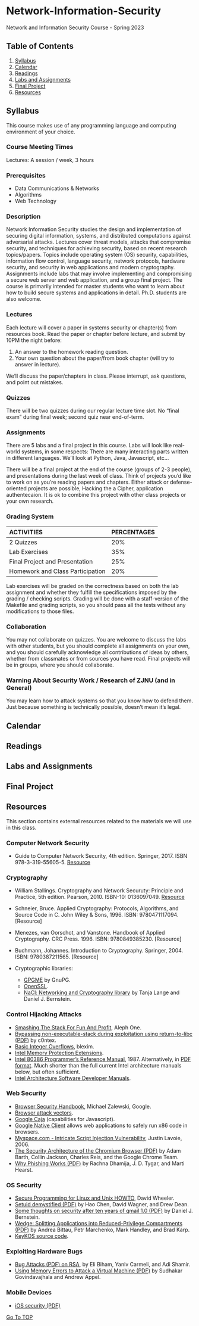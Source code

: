 # Network-Information-Security<a name="TOP"></a>
Network and Information Security Course - Spring 2023

## Table of Contents
1. [Syllabus](#syllabus)
2. [Calendar](#calendar)
3. [Readings](#readings)
4. [Labs and Assignments](#labs-and-assignments)
5. [Final Project](#final-project)
6. [Resources](#resources)

## Syllabus

This course makes use of any programming language and computing environment of your choice.

### Course Meeting Times
Lectures: A session / week, 3 hours

### Prerequisites
* Data Communications & Networks
* Algorithms
* Web Technology

### Description
Network Information Security studies the design and implementation of securing digital information, systems, and distributed computations against adversarial attacks. Lectures cover threat models, attacks that compromise security, and techniques for achieving security, based on recent research topics/papers. Topics include operating system (OS) security, capabilities, information flow control, language security, network protocols, hardware security, and security in web applications and modern cryptography. Assignments include labs that may involve implementing and compromising a secure web server and web application, and a group final project. The course is primarily intended for master students who want to learn about how to build secure systems and applications in detail. Ph.D. students are also welcome.

### Lectures
Each lecture will cover a paper in systems security or chapter(s) from resources book. Read the paper or chapter before lecture, and submit by 10PM the night before:

1. An answer to the homework reading question.
2. Your own question about the paper/from book chapter (will try to answer in lecture).

We’ll discuss the paper/chapters in class. Please interrupt, ask questions, and point out mistakes.

### Quizzes
There will be two quizzes during our regular lecture time slot. No “final exam” during final week; second quiz near end-of-term.

### Assignments
There are 5 labs and a final project in this course. Labs will look like real-world systems, in some respects: There are many interacting parts written in different languages. We’ll look at Python, Java, Javascript, etc…

There will be a final project at the end of the course (groups of 2-3 people), and presentations during the last week of class. Think of projects you’d like to work on as you’re reading papers and chapters. Either attack or defense-oriented projects are possible, Hacking the a Cipher, application authentecaion. It is ok to combine this project with other class projects or your own research.

### Grading System
|ACTIVITIES	                      | PERCENTAGES|
|:---                             |:---        |
|2 Quizzes	                       | 20%        |
|Lab Exercises                    |	35%        |
|Final Project and Presentation   |	25%        |
|Homework and Class Participation |	20%        | 

Lab exercises will be graded on the correctness based on both the lab assignment and whether they fulfill the specifications imposed by the grading / checking scripts. Grading will be done with a staff-version of the Makefile and grading scripts, so you should pass all the tests without any modifications to those files.

### Collaboration
You may not collaborate on quizzes. You are welcome to discuss the labs with other students, but you should complete all assignments on your own, and you should carefully acknowledge all contributions of ideas by others, whether from classmates or from sources you have read. Final projects will be in groups, where you should collaborate.

### Warning About Security Work / Research of ZJNU (and in General)
You may learn how to attack systems so that you know how to defend them. Just because something is technically possible, doesn’t mean it’s legal.


## Calendar

## Readings

## Labs and Assignments

## Final Project

## Resources
This section contains external resources related to the materials we will use in this class.

### Computer Network Security
* Guide to Computer Network Security, 4th edition. Springer, 2017. ISBN 978-3-319-55605-5. [Resource](https://github.com/Madjeisah/Network-Information-Security/blob/master/2017_Book_GuideToComputerNetworkSecurity.pdf)

### Cryptography
* William Stallings. Cryptography and Network Securuty: Principle and Practice, 5th edition. Pearson, 2010. ISBN-10: 0136097049. [Resource](https://github.com/Madjeisah/Network-Information-Security/blob/master/Cryptography_and_Network_Security-Prins_and_Pract._5th_ed.pdf)
* Schneier, Bruce. Applied Cryptography: Protocols, Algorithms, and Source Code in C. John Wiley & Sons, 1996. ISBN: 9780471117094. [Resource]
* Menezes, van Oorschot, and Vanstone. Handbook of Applied Cryptography. CRC Press. 1996. ISBN: 9780849385230. [Resource]
* Buchmann, Johannes. Introduction to Cryptography. Springer, 2004. ISBN: 9780387211565. [Resource]

* Cryptographic libraries:
  * [GPGME](https://www.gnupg.org/related_software/gpgme/) by GnuPG.
  * [OpenSSL](https://www.openssl.org/).
  * [NaCl: Networking and Cryptography library](http://nacl.cr.yp.to/) by Tanja Lange and Daniel J. Bernstein.

### Control Hijacking Attacks
* [Smashing The Stack For Fun And Profit](http://phrack.org/issues/49/14.html#article), Aleph One.
* [Bypassing non-executable-stack during exploitation using return-to-libc (PDF)](http://css.csail.mit.edu/6.858/2014/readings/return-to-libc.pdf) by c0ntex.
* [Basic Integer Overflows](http://phrack.org/issues/60/10.html#article), blexim.
* [Intel Memory Protection Extensions](https://www.intel.com/content/www/us/en/developer/overview.html#gs.ob34l9).
* [Intel 80386 Programmer’s Reference Manual](http://css.csail.mit.edu/6.858/2014/readings/i386/toc.htm), 1987. Alternatively, in [PDF format](http://css.csail.mit.edu/6.858/2014/readings/i386.pdf). Much shorter than the full current Intel architecture manuals below, but often sufficient.
* [Intel Architecture Software Developer Manuals](https://www.intel.com/content/www/us/en/developer/articles/technical/intel-sdm.html).

### Web Security
* [Browser Security Handbook](https://code.google.com/archive/p/browsersec/wikis/Main.wiki), Michael Zalewski, Google.
* [Browser attack vectors](https://code.google.com/archive/p/google-caja/wikis/AttackVectors.wiki).
* [Google Caja](https://code.google.com/archive/p/google-caja/) (capabilities for Javascript).
* [Google Native Client](https://bugs.chromium.org/p/nativeclient/issues/list) allows web applications to safely run x86 code in browsers.
* [Myspace.com - Intricate Script Injection Vulnerability](https://bugtraq.securityfocus.com/archive), Justin Lavoie, 2006.
* [The Security Architecture of the Chromium Browser (PDF)](http://seclab.stanford.edu/websec/chromium/chromium-security-architecture.pdf) by Adam Barth, Collin Jackson, Charles Reis, and the Google Chrome Team.
* [Why Phishing Works (PDF)](https://people.eecs.berkeley.edu/~tygar/papers/Phishing/why_phishing_works.pdf) by Rachna Dhamija, J. D. Tygar, and Marti Hearst.

### OS Security
* [Secure Programming for Linux and Unix HOWTO](https://dwheeler.com/secure-programs/), David Wheeler.
* [Setuid demystified (PDF)](https://people.eecs.berkeley.edu/~daw/papers/setuid-usenix02.pdf) by Hao Chen, David Wagner, and Drew Dean.
* [Some thoughts on security after ten years of qmail 1.0 (PDF)](http://cr.yp.to/qmail/qmailsec-20071101.pdf) by Daniel J. Bernstein.
* [Wedge: Splitting Applications into Reduced-Privilege Compartments (PDF)](http://css.csail.mit.edu/6.858/2014/readings/wedge.pdf) by Andrea Bittau, Petr Marchenko, Mark Handley, and Brad Karp.
* [KeyKOS source code](http://css.csail.mit.edu/6.858/2014/readings/keykos/).

### Exploiting Hardware Bugs
* [Bug Attacks (PDF) on RSA](https://link.springer.com/chapter/10.1007/978-3-540-85174-5_13), by Eli Biham, Yaniv Carmeli, and Adi Shamir.
* [Using Memory Errors to Attack a Virtual Machine (PDF)](https://www.cs.princeton.edu/~appel/papers/memerr.pdf) by Sudhakar Govindavajhala and Andrew Appel.

### Mobile Devices
* [iOS security (PDF)](http://css.csail.mit.edu/6.858/2014/readings/ios-security-may12.pdf)












[Go To TOP](#TOP) 

